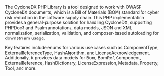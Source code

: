 The CycloneDX PHP Library is a tool designed to work with OWASP CycloneDX
documents, which is a Bill of Materials (BOM) standard for cyber risk reduction
in the software supply chain. This PHP implementation provides a general-purpose
solution for handling CycloneDX, supporting PHPDoc3 and Psalm annotations, data
models, JSON and XML normalization, serialization, validation, and composer-based
autoloading for downstream usage.


Key features include enums for various use cases such as ComponentType, ExternalReferenceType,
HashAlgorithm, and LicenseAcknowledgement. Additionally, it provides data models
for Bom, BomRef, Component, ExternalReference, HashDictionary, LicenseExpression,
Metadata, Property, Tool, and more.